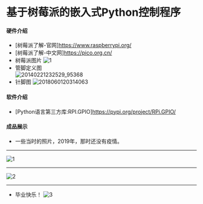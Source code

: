 # 基于树莓派的嵌入式Python控制程序

#### 硬件介绍
- [树莓派了解-官网]https://www.raspberrypi.org/
- [树莓派了解-中文网]https://pico.org.cn/
- 树莓派图片
  ![1](https://user-images.githubusercontent.com/49359900/163515045-5018c9af-9a08-493d-85ab-49604b10f132.jpg)
- 管脚定义图  
![20140221232529_95368](https://user-images.githubusercontent.com/49359900/163514460-57cdfb28-bf7e-4db6-8bda-3214e578062c.png)
- 针脚图
![2018060120314063](https://user-images.githubusercontent.com/49359900/163514571-7a02ddf8-0b9c-4fea-81b2-68bf52520bc8.png)

#### 软件介绍
- [Python语言第三方库:RPI.GPIO]https://pypi.org/project/RPi.GPIO/
#### 成品展示
- 一些当时的照片，2019年，那时还没有疫情。
-----------------------------------------------------------------------------------------------------------
![1](https://user-images.githubusercontent.com/49359900/125483284-c0212f4f-5b64-411c-a6e6-86072d641bf2.jpg)

-----------------------------------------------------------------------------------------------------------
![2](https://user-images.githubusercontent.com/49359900/125483309-19f94294-7cc1-468b-b428-4e226c4950f7.jpg)

-----------------------------------------------------------------------------------------------------------
- 毕业快乐！
![3](https://user-images.githubusercontent.com/49359900/125483333-5648c5f0-a90a-4e55-874b-c2fba1e9b907.jpg)
